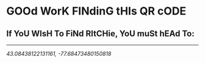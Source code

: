 # GOOd WorK FINdinG tHIs QR cODE
## If YoU WIsH To FiNd RItCHie, YoU muSt hEAd To:

---

<i>
43.08438122131161, -77.68473480150818
</i>
